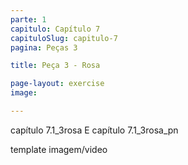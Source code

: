 ```yaml
---
parte: 1
capitulo: Capítulo 7
capituloSlug: capitulo-7
pagina: Peças 3

title: Peça 3 - Rosa

page-layout: exercise
image:

---
```


capítulo 7.1_3rosa E capítulo 7.1_3rosa_pn

template imagem/video
